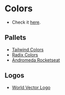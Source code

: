# Colors

- Check it [here](https://douglasdl.github.io/Colors/).

## Pallets

- [Tailwind Colors](https://tailwindcss.com/docs/customizing-colors)
- [Radix Colors](https://www.radix-ui.com/colors)
- [Andromeda Rocketseat](https://andromeda.rocketseat.dev/?path=/story/docs-colors--page)

## Logos

- [World Vector Logo](https://worldvectorlogo.com/)
